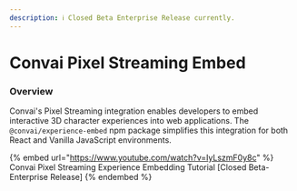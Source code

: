 ```yaml
---
description: ℹ️ Closed Beta Enterprise Release currently.
---
```


# Convai Pixel Streaming Embed

### Overview

Convai's Pixel Streaming integration enables developers to embed interactive 3D character experiences into web applications. The `@convai/experience-embed` npm package simplifies this integration for both React and Vanilla JavaScript environments.

{% embed url="https://www.youtube.com/watch?v=IyLszmF0y8c" %}
Convai Pixel Streaming Experience Embedding Tutorial \[Closed Beta- Enterprise Release]
{% endembed %}
